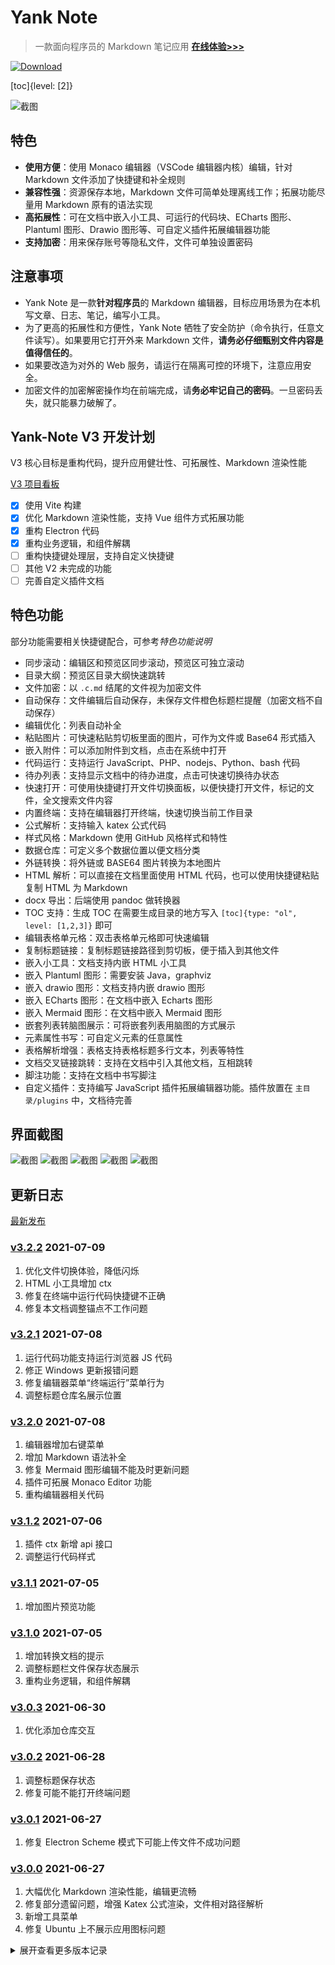# Yank Note
> 一款面向程序员的 Markdown 笔记应用 **[在线体验>>>](https://yn-phi.vercel.app/)**

[![Download](./help/mas_en.svg)](https://apps.apple.com/cn/app/yank-note/id1551528618)

[toc]{level: [2]}

![截图](./help/0.png)

## 特色
+ **使用方便**：使用 Monaco 编辑器（VSCode 编辑器内核）编辑，针对 Markdown 文件添加了快捷键和补全规则
+ **兼容性强**：资源保存本地，Markdown 文件可简单处理离线工作；拓展功能尽量用 Markdown 原有的语法实现
+ **高拓展性**：可在文档中嵌入小工具、可运行的代码块、ECharts 图形、Plantuml 图形、Drawio 图形等、可自定义插件拓展编辑器功能
+ **支持加密**：用来保存账号等隐私文件，文件可单独设置密码

## 注意事项
+ Yank Note 是一款**针对程序员**的 Markdown 编辑器，目标应用场景为在本机写文章、日志、笔记，编写小工具。
+ 为了更高的拓展性和方便性，Yank Note 牺牲了安全防护（命令执行，任意文件读写）。如果要用它打开外来 Markdown 文件，**请务必仔细甄别文件内容是值得信任的**。
+ 如果要改造为对外的 Web 服务，请运行在隔离可控的环境下，注意应用安全。
+ 加密文件的加密解密操作均在前端完成，请**务必牢记自己的密码**。一旦密码丢失，就只能暴力破解了。

## Yank-Note V3 开发计划
V3 核心目标是重构代码，提升应用健壮性、可拓展性、Markdown 渲染性能

[V3 项目看板](https://github.com/purocean/yn/projects/5)

+ [x] 使用 Vite 构建
+ [x] 优化 Markdown 渲染性能，支持 Vue 组件方式拓展功能
+ [x] 重构 Electron 代码
+ [x] 重构业务逻辑，和组件解耦
+ [ ] 重构快捷键处理层，支持自定义快捷键
+ [ ] 其他 V2 未完成的功能
+ [ ] 完善自定义插件文档

## 特色功能
部分功能需要相关快捷键配合，可参考*特色功能说明*

+ 同步滚动：编辑区和预览区同步滚动，预览区可独立滚动
+ 目录大纲：预览区目录大纲快速跳转
+ 文件加密：以 `.c.md` 结尾的文件视为加密文件
+ 自动保存：文件编辑后自动保存，未保存文件橙色标题栏提醒（加密文档不自动保存）
+ 编辑优化：列表自动补全
+ 粘贴图片：可快速粘贴剪切板里面的图片，可作为文件或 Base64 形式插入
+ 嵌入附件：可以添加附件到文档，点击在系统中打开
+ 代码运行：支持运行 JavaScript、PHP、nodejs、Python、bash 代码
+ 待办列表：支持显示文档中的待办进度，点击可快速切换待办状态
+ 快速打开：可使用快捷键打开文件切换面板，以便快捷打开文件，标记的文件，全文搜索文件内容
+ 内置终端：支持在编辑器打开终端，快速切换当前工作目录
+ 公式解析：支持输入 katex 公式代码
+ 样式风格：Markdown 使用 GitHub 风格样式和特性
+ 数据仓库：可定义多个数据位置以便文档分类
+ 外链转换：将外链或 BASE64 图片转换为本地图片
+ HTML 解析：可以直接在文档里面使用 HTML 代码，也可以使用快捷键粘贴复制 HTML 为 Markdown
+ docx 导出：后端使用 pandoc 做转换器
+ TOC 支持：生成 TOC 在需要生成目录的地方写入 `[toc]{type: "ol", level: [1,2,3]}` 即可
+ 编辑表格单元格：双击表格单元格即可快速编辑
+ 复制标题链接：复制标题链接路径到剪切板，便于插入到其他文件
+ 嵌入小工具：文档支持内嵌 HTML 小工具
+ 嵌入 Plantuml 图形：需要安装 Java，graphviz
+ 嵌入 drawio 图形：文档支持内嵌 drawio 图形
+ 嵌入 ECharts 图形：在文档中嵌入 Echarts 图形
+ 嵌入 Mermaid 图形：在文档中嵌入 Mermaid 图形
+ 嵌套列表转脑图展示：可将嵌套列表用脑图的方式展示
+ 元素属性书写：可自定义元素的任意属性
+ 表格解析增强：表格支持表格标题多行文本，列表等特性
+ 文档交叉链接跳转：支持在文档中引入其他文档，互相跳转
+ 脚注功能：支持在文档中书写脚注
+ 自定义插件：支持编写 JavaScript 插件拓展编辑器功能。插件放置在 `主目录/plugins` 中，文档待完善

## 界面截图
![截图](./help/3.png)
![截图](./help/5.png)
![截图](./help/1.png)
![截图](./help/2.png)
![截图](./help/4.gif)

## 更新日志
[最新发布](https://github.com/purocean/yn/releases)

### [v3.2.2](https://github.com/purocean/yn/releases/tag/v3.2.2) 2021-07-09
1. 优化文件切换体验，降低闪烁
2. HTML 小工具增加 ctx
3. 修复在终端中运行代码快捷键不正确
4. 修复本文档调整锚点不工作问题

### [v3.2.1](https://github.com/purocean/yn/releases/tag/v3.2.1) 2021-07-08
1. 运行代码功能支持运行浏览器 JS 代码
2. 修正 Windows 更新报错问题
3. 修复编辑器菜单“终端运行”菜单行为
4. 调整标题仓库名展示位置

### [v3.2.0](https://github.com/purocean/yn/releases/tag/v3.2.0) 2021-07-08
1. 编辑器增加右键菜单
2. 增加 Markdown 语法补全
3. 修复 Mermaid 图形编辑不能及时更新问题
4. 插件可拓展 Monaco Editor 功能
5. 重构编辑器相关代码

### [v3.1.2](https://github.com/purocean/yn/releases/tag/v3.1.2) 2021-07-06
1. 插件 ctx 新增 api 接口
2. 调整运行代码样式

### [v3.1.1](https://github.com/purocean/yn/releases/tag/v3.1.1) 2021-07-05
1. 增加图片预览功能

### [v3.1.0](https://github.com/purocean/yn/releases/tag/v3.1.0) 2021-07-05
1. 增加转换文档的提示
2. 调整标题栏文件保存状态展示
3. 重构业务逻辑，和组件解耦

### [v3.0.3](https://github.com/purocean/yn/releases/tag/v3.0.3) 2021-06-30
1. 优化添加仓库交互

### [v3.0.2](https://github.com/purocean/yn/releases/tag/v3.0.2) 2021-06-28
1. 调整标题保存状态
2. 修复可能不能打开终端问题

### [v3.0.1](https://github.com/purocean/yn/releases/tag/v3.0.1) 2021-06-27
1. 修复 Electron Scheme 模式下可能上传文件不成功问题

### [v3.0.0](https://github.com/purocean/yn/releases/tag/v3.0.0) 2021-06-27
1. 大幅优化 Markdown 渲染性能，编辑更流畅
2. 修复部分遗留问题，增强 Katex 公式渲染，文件相对路径解析
3. 新增工具菜单
4. 修复 Ubuntu 上不展示应用图标问题

<details>
<summary>展开查看更多版本记录</summary>

### [v2.9.10](https://github.com/purocean/yn/releases/tag/v2.9.10) 2021-06-16
1. 增加双击编辑表格单元格功能

### [v2.9.9](https://github.com/purocean/yn/releases/tag/v2.9.9) 2021-06-10
1. 修复 Scheme 模式下终端不能使用问题

### [v2.9.8](https://github.com/purocean/yn/releases/tag/v2.9.8) 2021-06-10
1. 应用中打开页面增加 Scheme 模式

### [v2.9.7](https://github.com/purocean/yn/releases/tag/v2.9.7) 2021-06-09
1. 修复在终端中打开路径错误问题

### [v2.9.6](https://github.com/purocean/yn/releases/tag/v2.9.6) 2021-06-07
1. 修正 macOS 更新升级问题

### [v2.9.5](https://github.com/purocean/yn/releases/tag/v2.9.5) 2021-06-07
1. 新增窗口应用菜单
2. 增加添加仓库提示，弃用默认仓库

### [v2.9.4](https://github.com/purocean/yn/releases/tag/v2.9.4) 2021-06-06
1. 优化 macOS 上标题栏使用体验
2. 更换 macOS 应用图标

### [v2.9.3](https://github.com/purocean/yn/releases/tag/v2.9.3) 2021-06-04
1. 关闭全部标签时候，忽略固定的标签
2. 修正某些情况下标签排序不正确问题

### [v2.9.2](https://github.com/purocean/yn/releases/tag/v2.9.2) 2021-06-03
1. 新增固定标签页功能

### [v2.9.1](https://github.com/purocean/yn/releases/tag/v2.9.1) 2021-06-02
1. 新增脑图保留上次使用布局
2. 修正 macOS 更新升级错误问题

### [v2.9.0](https://github.com/purocean/yn/releases/tag/v2.9.0) 2021-05-29
1. 新增设置面板，更方便添加仓库
2. 微调部分控件的颜色和动画速度

### [v2.8.3](https://github.com/purocean/yn/releases/tag/v2.8.3) 2021-05-29
1. 修正长时间运行后静态文件不能访问问题
2. 修正应用选中文字颜色不正确问题
3. 应用增加编辑菜单，以支持 macOS 上的复制粘贴快捷键
4. 微调滚动条样式

### [v2.8.2](https://github.com/purocean/yn/releases/tag/v2.8.2) 2021-05-09
1. 修正快捷键判断问题
2. 升级 Electron 版本到 11.4.5

### [v2.8.1](https://github.com/purocean/yn/releases/tag/v2.8.1) 2021-04-28
1. 修正目录树菜单不正确问题
2. 修正状态栏菜单无子菜单不能点击问题

### [v2.8.0](https://github.com/purocean/yn/releases/tag/v2.8.0) 2021-04-27
1. 增加自定义插件功能
2. 微调窗口管理逻辑

### [v2.7.2](https://github.com/purocean/yn/releases/tag/v2.7.2) 2021-04-09
1. 优化 macOS 上的窗口体验

### [v2.7.1](https://github.com/purocean/yn/releases/tag/v2.7.1) 2021-04-08
1. 升级 Electron 到 11.4.2
2. 增加 Mac arm64 打包

### [v2.6.1](https://github.com/purocean/yn/releases/tag/v2.6.1) 2021-03-04
1. 修正一点界面问题
2. 调整 macOS 升级逻辑

### [v2.6.0](https://github.com/purocean/yn/releases/tag/v2.6.0) 2021-03-04
1. 内部功能插件化，增强拓展性
2. 微调界面样式
3. 修复复制代码快捷键不正确问题

### [v2.5.5](https://github.com/purocean/yn/releases/tag/v2.5.5) 2021-02-03
1. 调整预览文字选择颜色

### [v2.5.4](https://github.com/purocean/yn/releases/tag/v2.5.4) 2021-01-31
1. 调整 macOS 上应用边框样式
2. macOS 打包增加签名公证
3. 调整打包流程
4. 替换 plantuml 库

### [v2.5.1](https://github.com/purocean/yn/releases/tag/v2.5.1) 2021-01-17
1. 支持 macOS
2. 调整部分快捷键

### [v2.4.11](https://github.com/purocean/yn/releases/tag/v2.4.11) 2020-12-21
1. 修复不能导出 docx 问题
2. 修复大纲目录高度不正确

### [v2.4.10](https://github.com/purocean/yn/releases/tag/v2.4.10) 2020-12-16
1. 优化脑图使用体验

### [v2.4.9](https://github.com/purocean/yn/releases/tag/v2.4.9) 2020-12-15
1. 增加大纲列表脑图展示功能

### [v2.4.7](https://github.com/purocean/yn/releases/tag/v2.4.7) 2020-12-02
1. 修复编辑表格跨列单元格问题

### [v2.4.6](https://github.com/purocean/yn/releases/tag/v2.4.6) 2020-11-26
1. 增加编辑单元格内容功能

### [v2.4.5](https://github.com/purocean/yn/releases/tag/v2.4.5) 2020-11-26
1. 移除代码表格的悬停样式

### [v2.4.4](https://github.com/purocean/yn/releases/tag/v2.4.4) 2020-11-25
1. 更改 TOC 标号样式

### [v2.4.3](https://github.com/purocean/yn/releases/tag/v2.4.3) 2020-11-25
1. 表格新增悬停样式：行号，突出当前行

### [v2.4.2](https://github.com/purocean/yn/releases/tag/v2.4.2) 2020-11-20
1. 新增同步渲染按钮
2. 调整打印样式

### [v2.4.1](https://github.com/purocean/yn/releases/tag/v2.4.1) 2020-10-27
1. 在 Electron 环境中开启缩放页面功能

### [v2.4.0](https://github.com/purocean/yn/releases/tag/v2.4.0) 2020-10-26
1. Vue 框架升级到 3.0
2. 升级 Electron 版本
3. 升级前端依赖，更好的支持 Mermaid 图形

### [v2.3.8](https://github.com/purocean/yn/releases/tag/v2.3.8) 2020-09-01
1. 增加开机自动启动功能

### [v2.3.7](https://github.com/purocean/yn/releases/tag/v2.3.7) 2020-08-03
1. 优化预览鼠标事件响应

### [v2.3.6](https://github.com/purocean/yn/releases/tag/v2.3.6) 2020-06-30
1. 升级 Electron 到 9.0.5

### [v2.3.5](https://github.com/purocean/yn/releases/tag/v2.3.5) 2020-06-29
1. 增加脚注功能

### [v2.3.4](https://github.com/purocean/yn/releases/tag/v2.3.4) 2020-06-28
1. 优化图片相对链接解析
2. 优化转换外链图片为本地图片功能

### [v2.3.3](https://github.com/purocean/yn/releases/tag/v2.3.3) 2020-06-11
1. 修正标题过长导致大纲目录样式异常

### [v2.3.2](https://github.com/purocean/yn/releases/tag/v2.3.2) 2020-04-27
1. 调整启动命令行参数

### [v2.3.1](https://github.com/purocean/yn/releases/tag/v2.3.1) 2020-04-27
1. 增加配置监听端口命令行参数 `--port=8080`

### [v2.3.0](https://github.com/purocean/yn/releases/tag/v2.3.0) 2020-04-27
1. 增加启动命令行参数

### [v2.2.11](https://github.com/purocean/yn/releases/tag/v2.2.11) 2020-04-20
1. Drawio 文件渲染增加翻页按钮

### [v2.2.10](https://github.com/purocean/yn/releases/tag/v2.2.10) 2020-04-07
1. 新增粘贴图片为 Base64 形式快捷键 `Ctrl + B + V`
2. 更改粘贴富文本为 Markdown 快捷键为 `Ctrl + M + V`

### [v2.2.9](https://github.com/purocean/yn/releases/tag/v2.2.9) 2020-03-17
1. 修复公式解析问题

### [v2.2.8](https://github.com/purocean/yn/releases/tag/v2.2.8) 2020-03-13
1. 增加切换编辑器标签快捷键 `Ctrl + Alt + Left/Right`

### [v2.2.7](https://github.com/purocean/yn/releases/tag/v2.2.7) 2020-01-19
1. 调整渲染的表格宽度

### [v2.2.6](https://github.com/purocean/yn/releases/tag/v2.2.6) 2020-01-16
1. 修复插入文档名称问题

### [v2.2.5](https://github.com/purocean/yn/releases/tag/v2.2.5) 2020-01-14
1. 修复 frontend yarn.lock 问题

### [v2.2.4](https://github.com/purocean/yn/releases/tag/v2.2.4) 2020-01-14
1. 修复 frontend yarn.lock 问题

### [v2.2.3](https://github.com/purocean/yn/releases/tag/v2.2.3) 2020-01-13
1. 增加复制行内代码功能

### [v2.2.2](https://github.com/purocean/yn/releases/tag/v2.2.2) 2019-12-27
1. 修复快速打开面板小问题

### [v2.2.1](https://github.com/purocean/yn/releases/tag/v2.2.1) 2019-12-26
1. 修复跳转中文路径处理
1. 优化插入文档文件链接

### [v2.2.0](https://github.com/purocean/yn/releases/tag/v2.2.0) 2019-12-25
1. 增加文档之间跳转功能
1. 增加复制文档标题链接功能
1. 调整文档插入选择面板
1. 修复高分辨率下目录树箭头消失问题

### [v2.1.1](https://github.com/purocean/yn/releases/tag/v2.1.1) 2019-12-24
1. 增加在当前目录创建文件菜单
1. 限制快捷跳转列表数量以提高性能
1. 标题栏最大化窗口后移除尺寸调节

### [v2.1.0](https://github.com/purocean/yn/releases/tag/v2.1.0) 2019-11-29
1. 增加多标签同时打开多个文件

### [v2.0.2](https://github.com/purocean/yn/releases/tag/v2.0.2) 2019-11-21
1. 修复相对链接解析
1. 图片增加背景色便于透明图片的阅读

### [v2.0.1](https://github.com/purocean/yn/releases/tag/v2.0.1) 2019-11-20
1. 增加 2.0 计划
1. Electron 打包
1. 增加 HTML 小工具渲染
1. 增加特色功能说明和示例
1. 目录树自动定位文件
1. 目录树增加右键菜单
1. 目录树和集成终端增加拖动调整尺寸功能
1. 使用自定义 UI 控件代替浏览器阻塞性弹出框，优化界面样式，提升交互体验
1. 默认仓库数据和配置改为在 `<home>/yank-note` 下保存
1. 重构前端代码便于拓展
1. 前端重构文件接口

### [v1.23.0](https://github.com/purocean/yn/releases/tag/v1.23.0) 2019-07-09
1. 增加转换所有外链图片到本地功能 `Ctrl + Alt + L`

### [v1.22.0](https://github.com/purocean/yn/releases/tag/v1.22.0) 2019-05-20
1. 增加粘贴 html 富文本功能 `Ctrl + B + V`
1. 增加插入文档快捷键 `Ctrl + Alt + I`
1. 修复 vue cli 3 打包错误
1. 修复图片链接转义
1. 搜索排除 node_modules
1. 上传文件目录优化

### [v1.21.0](https://github.com/purocean/yn/releases/tag/v1.21.0) 2019-05-03
1. 调整抓取图片到本地的逻辑
1. 优化目录树样式
1. 目录树排除 node_modules
1. eslint 规则调整

### [v1.20.0](https://github.com/purocean/yn/releases/tag/v1.20.0) 2019-04-18
1. 无功能变化，前端使用 vue cli 3

### [v1.19.0](https://github.com/purocean/yn/releases/tag/v1.19.0) 2019-04-15
1. 增加终端打开目录功能 `Ctrl + Alt + 单击目录`
1. 增加刷新目录树功能 `Ctrl + Alt + 单击目录`

### [v1.18.2](https://github.com/purocean/yn/releases/tag/v1.18.2) 2019-03-21
1. 保存加密文件密码不一致时增加提示
1. 修复样式问题

### [v1.18.1](https://github.com/purocean/yn/releases/tag/v1.18.1) 2019-03-01
1. 修复目录样式
1. 修复代码块样式

### [v1.18.0](https://github.com/purocean/yn/releases/tag/v1.18.0) 2019-02-28
1. 代码块增加行号显示
1. 支持统一文档锚点跳转
1. 移除 `Mermaid` 支持
1. 优化打印样式
1. 优化行内代码样式

### [v1.17.0](https://github.com/purocean/yn/releases/tag/v1.17.0) 2019-02-20
1. 支持 `ECharts` 图形
1. `Ctrl + Alt + R` 在内置终端中运行选中代码

### [v1.16.2](https://github.com/purocean/yn/releases/tag/v1.16.2) 2019-02-18
1. 文件树增加操作说明
1. 新增/重命名文件后打开新文件

### [v1.16.1](https://github.com/purocean/yn/releases/tag/v1.16.1) 2019-02-17
1. 修复打印样式

### [v1.16.0](https://github.com/purocean/yn/releases/tag/v1.16.0) 2019-02-16
1. 增加 Readme 展示
1. 处理终端退出逻辑

### [v1.15.1](https://github.com/purocean/yn/releases/tag/v1.15.1) 2019-02-14
1. 更新 UI
1. 内置终端增加 windows 适配

### [v1.15.0](https://github.com/purocean/yn/releases/tag/v1.15.0) 2019-02-13
1. 增加内置终端
1. 运行代码支持在内置终端运行

### [v1.14.0](https://github.com/purocean/yn/releases/tag/v1.14.0) 2019-01-16
1. 上传附件增加日期
1. 快速跳转改用模糊搜索并高亮匹配项

### [v1.13.1](https://github.com/purocean/yn/releases/tag/v1.13.1) 2019-01-14
1. 修复 hr 标签样式

### [v1.13.0](https://github.com/purocean/yn/releases/tag/v1.13.0) 2019-01-05
1. 增加 toc
1. 增加返回顶部按钮

### [v1.12.0](https://github.com/purocean/yn/releases/tag/v1.12.0) 2019-01-03
1. 增加连接行快捷键 `Ctrl + J`
1. 增加转换大小写快捷键 `Ctrl + K, Ctrl + U` `Ctrl + K, Ctrl + L`

### [v1.11.0](https://github.com/purocean/yn/releases/tag/v1.11.0) 2019-01-02
1. 切换编辑器自动换行：`Alt + W` 或点击状态栏 `切换换行` 按钮

### [v1.10.0](https://github.com/purocean/yn/releases/tag/v1.10.0) 2018-12-24
1. 文件列表自然排序
1. 文件目录增加子项目数量显示

### [v1.9.0](https://github.com/purocean/yn/releases/tag/v1.9.0) 2018-11-12
1. 增加切换文档预览功能

### [v1.8.0](https://github.com/purocean/yn/releases/tag/v1.8.0) 2018-08-29
1. 增加在系统中打开文件/目录功能 `Ctrl + 双击文件/目录`

### [v1.6](https://github.com/purocean/yn/releases/tag/v1.6) 2018-08-22
1. 修复部分样式不和谐
1. 修复打开新文件编辑器滚动位置不正确
1. 增加将外链或 BASE64 图片转换为本地图片功能
1. 优化代码高亮在暗色主题下的展示
1. 渲染链接默认在新标签打开

### [v1.5.2](https://github.com/purocean/yn/releases/tag/v1.5.2) 2018-08-13
1. 优化输入数字列表体验
1. 增加直接插入回车和Tab的快捷键
1. 确保文件最后有空行
1. 文件跳转按照最近打开文件排序

### [v1.5.1](https://github.com/purocean/yn/releases/tag/v1.5.1) 2018-08-06
1. 修复打开上一次文件bug

### [v1.5](https://github.com/purocean/yn/releases/tag/v1.5) 2018-08-06
1. 增加状态栏
1. 添加多仓库支持

### [v1.4](https://github.com/purocean/yn/releases/tag/v1.4) 2018-08-02
1. 增加全文搜索功能
1. 修复公式定位问题

### [v1.3](https://github.com/purocean/yn/releases/tag/v1.3) 2018-08-02
1. 增加待办记录时间
1. 增加 bat 脚本运行
1. 优化使用体验

### [v1.2](https://github.com/purocean/yn/releases/tag/v1.2) 2018-07-30
1. 增加待办进度条展示

### [v1.1](https://github.com/purocean/yn/releases/tag/v1.1) 2018-07-29
1. 修复若干问题
1. 增加附件插入
1. 调整为暗色主题
1. 图片新标签预览
1. 增加文件筛选面板 Ctrl + p

</details>
